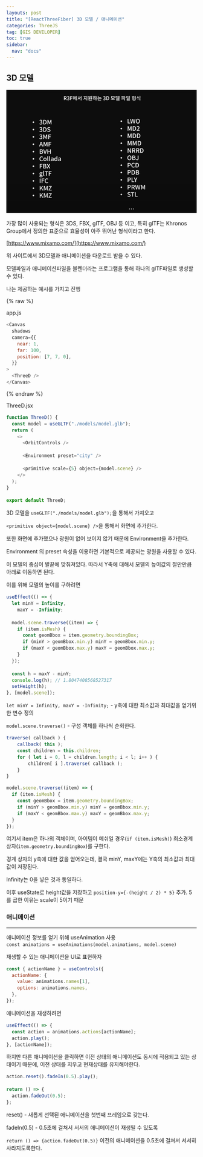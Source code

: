 ```yaml
---
layouts: post
title: "[ReactThreeFiber] 3D 모델 / 애니메이션"
categories: ThreeJS
tag: [GIS DEVELOPER]
toc: true
sidebar:
  nav: "docs"
---
```


## 3D 모델

![3D](/DK_images/3d_1.jpg)

가장 많이 사용되는 형식은 3DS, FBX, glTF, OBJ 등 이고, 특히 glTF는 Khronos Group에서 정의한 표준으로 효율성이 아주 뛰어난 형식이라고 한다.

[https://www.mixamo.com/](https://www.mixamo.com/)

위 사이트에서 3D모델과 애니메이션을 다운로드 받을 수 있다.

모델파일과 애니메이션파일을 블렌더라는 프로그램을 통해 하나의 glTF파일로 생성할 수 있다.

나는 제공하는 예시를 가지고 진행

{% raw %}

app.js

```js
<Canvas
  shadows
  camera={{
    near: 1,
    far: 100,
    position: [7, 7, 0],
  }}
>
  <ThreeD />
</Canvas>
```

{% endraw %}

ThreeD.jsx

```js
function ThreeD() {
  const model = useGLTF("./models/model.glb");
  return (
    <>
      <OrbitControls />

      <Environment preset="city" />

      <primitive scale={5} object={model.scene} />
    </>
  );
}

export default ThreeD;
```

3D 모델을 `useGLTF("./models/model.glb");`을 통해서 가져오고

`<primitive object={model.scene} />`을 통해서 화면에 추가한다.

또한 화면에 추가했으나 광원이 없어 보이지 않기 때문에 Environment을 추가한다.

Environment 의 preset 속성을 이용하면 기본적으로 제공되는 광원을 사용할 수 있다.

이 모델의 중심이 발끝에 맞춰져있다. 따라서 Y축에 대해서 모델의 높이값의 절만만큼 아래로 이동하면 된다.

이를 위해 모델의 높이를 구하려면

```js
useEffect(() => {
  let minY = Infinity,
    maxY = -Infinity;

  model.scene.traverse((item) => {
    if (item.isMesh) {
      const geomBbox = item.geometry.boundingBox;
      if (minY > geomBbox.min.y) minY = geomBbox.min.y;
      if (maxY < geomBbox.max.y) maxY = geomBbox.max.y;
    }
  });

  const h = maxY - minY;
  console.log(h); // 1.8047408568527317
  setHeight(h);
}, [model.scene]);
```

`let minY = Infinity, maxY = -Infinity;` - y축에 대한 최소값과 최대값을 얻기위한 변수 정의

`model.scene.traverse()` - 구성 객체를 하나씩 순회한다.

```js
traverse( callback ) {
	callback( this );
	const children = this.children;
	for ( let i = 0, l = children.length; i < l; i++ ) {
		children[ i ].traverse( callback );
	}
}
```

```js
model.scene.traverse((item) => {
  if (item.isMesh) {
    const geomBbox = item.geometry.boundingBox;
    if (minY > geomBbox.min.y) minY = geomBbox.min.y;
    if (maxY < geomBbox.max.y) maxY = geomBbox.max.y;
  }
});
```

여기서 item은 하나의 객체이며, 아이템이 메쉬일 경우(`if (item.isMesh)`) 최소경계 상자(`item.geometry.boundingBox`)를 구한다.

경계 상자의 y축에 대한 값을 얻어오는데, 결국 minY, maxY에는 Y축의 최소값과 최대값이 저장된다.

Infinity는 0을 넣은 것과 동일하다.

이후 useState로 height값을 저장하고 `position-y={-(height / 2) * 5}` 추가. 5를 곱한 이유는 scale이 5이기 때문

### 애니메이션

---

애니메이션 정보를 얻기 위해 useAnimation 사용
\
`const animations = useAnimations(model.animations, model.scene)`

재생할 수 있는 애니메이션을 UI로 표현하자

```js
const { actionName } = useControls({
  actionName: {
    value: animations.names[1],
    options: animations.names,
  },
});
```

애니메이션을 재생하려면

```js
useEffect(() => {
  const action = animations.actions[actionName];
  action.play();
}, [actionName]);
```

하지만 다른 애니메이션을 클릭하면 이전 상태의 애니메이션도 동시에 적용되고 있는 상태이기 때문에, 이전 상태를 지우고 현재상태를 유지해야한다.

```js
action.reset().fadeIn(0.5).play();

return () => {
  action.fadeOut(0.5);
};
```

reset() - 새롭게 선택된 애니메이션을 첫번째 프레임으로 갖는다.

fadeIn(0.5) - 0.5초에 걸쳐서 서서의 애니메이션이 재생될 수 있도록

`return () => {action.fadeOut(0.5)}` 이전의 애니메이션을 0.5초에 걸쳐서 서서히 사라지도록한다.
